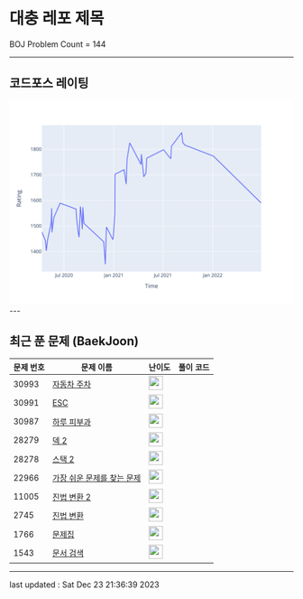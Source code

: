 # 대충 레포 제목

BOJ Problem Count = 144

---

## 코드포스 레이팅
[![Rating Graph](./cfStats.svg)](https://github.com/ingyu1008/Algorithm-Problem-Solving/blob/master/cfStats.html)---

## 최근 푼 문제 (BaekJoon)
| 문제 번호 | 문제 이름 | 난이도 | 풀이 코드 |
| --- | --- | --- | --- |
| 30993 | [자동차 주차](https://www.acmicpc.net/problem/30993) | <img height="25px" width="25px=" src="https://static.solved.ac/tier_small/6.svg"/> |  |
| 30991 | [ESC](https://www.acmicpc.net/problem/30991) | <img height="25px" width="25px=" src="https://static.solved.ac/tier_small/10.svg"/> |  |
| 30987 | [하루 피부과](https://www.acmicpc.net/problem/30987) | <img height="25px" width="25px=" src="https://static.solved.ac/tier_small/6.svg"/> |  |
| 28279 | [덱 2](https://www.acmicpc.net/problem/28279) | <img height="25px" width="25px=" src="https://static.solved.ac/tier_small/7.svg"/> |  |
| 28278 | [스택 2](https://www.acmicpc.net/problem/28278) | <img height="25px" width="25px=" src="https://static.solved.ac/tier_small/7.svg"/> |  |
| 22966 | [가장 쉬운 문제를 찾는 문제](https://www.acmicpc.net/problem/22966) | <img height="25px" width="25px=" src="https://static.solved.ac/tier_small/4.svg"/> |  |
| 11005 | [진법 변환 2](https://www.acmicpc.net/problem/11005) | <img height="25px" width="25px=" src="https://static.solved.ac/tier_small/5.svg"/> |  |
| 2745 | [진법 변환](https://www.acmicpc.net/problem/2745) | <img height="25px" width="25px=" src="https://static.solved.ac/tier_small/4.svg"/> |  |
| 1766 | [문제집](https://www.acmicpc.net/problem/1766) | <img height="25px" width="25px=" src="https://static.solved.ac/tier_small/14.svg"/> |  |
| 1543 | [문서 검색](https://www.acmicpc.net/problem/1543) | <img height="25px" width="25px=" src="https://static.solved.ac/tier_small/6.svg"/> |  |


---

last updated : Sat Dec 23 21:36:39 2023

